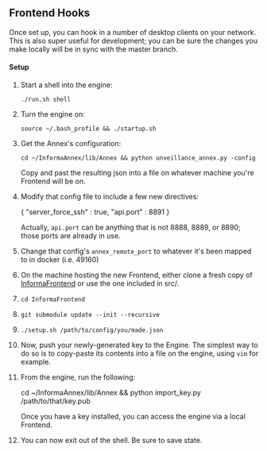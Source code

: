 ## Frontend Hooks

Once set up, you can hook in a number of desktop clients on your network.  This is also super useful for development; you can be sure the changes you make locally will be in sync with the master branch.

#### Setup

1.	Start a shell into the engine:

	`./run.sh shell`

1.	Turn the engine on:

	`source ~/.bash_profile && ./startup.sh`

1.	Get the Annex's configuration:

	`cd ~/InformaAnnex/lib/Annex && python unveillance_annex.py -config`

	Copy and past the resulting json into a file on whatever machine you're Frontend will be on.

1.	Modify that config file to include a few new directives:

	{
		"server_force_ssh" : true,
		"api.port" : 8891
	}

	Actually, `api.port` can be anything that is not 8888, 8889, or 8890; those ports are already in use.

1.	Change that config's `annex_remote_port` to whatever it's been mapped to in docker (i.e. 49160)

1.	On the machine hosting the new Frontend, either clone a fresh copy of [InformaFrontend][c_f] or use the one included in src/.
1.	`cd InformaFrontend`
1.	`git submodule update --init --recursive`
1.	`./setup.sh /path/to/config/you/made.json`
1.	Now, push your newly-generated key to the Engine.  The simplest way to do so is to copy-paste its contents into a file on the engine, using `vim` for example.


1.	From the engine, run the following:

	cd ~/InformaAnnex/lib/Annex && python import_key.py /path/to/that/key.pub

	Once you have a key installed, you can access the engine via a local Frontend.

1.	You can now exit out of the shell.  Be sure to save state.

[c_f]: http://github.com/harlo/InformaFrontend